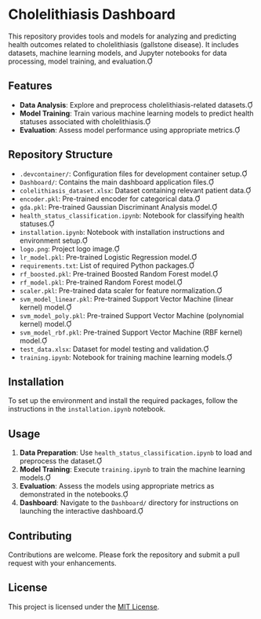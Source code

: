 # Cholelithiasis Dashboard

This repository provides tools and models for analyzing and predicting health outcomes related to cholelithiasis (gallstone disease). It includes datasets, machine learning models, and Jupyter notebooks for data processing, model training, and evaluation.

## Features

- **Data Analysis**: Explore and preprocess cholelithiasis-related datasets.
- **Model Training**: Train various machine learning models to predict health statuses associated with cholelithiasis.
- **Evaluation**: Assess model performance using appropriate metrics.

## Repository Structure

- `.devcontainer/`: Configuration files for development container setup.
- `Dashboard/`: Contains the main dashboard application files.
- `colelithiasis_dataset.xlsx`: Dataset containing relevant patient data.
- `encoder.pkl`: Pre-trained encoder for categorical data.
- `gda.pkl`: Pre-trained Gaussian Discriminant Analysis model.
- `health_status_classification.ipynb`: Notebook for classifying health statuses.
- `installation.ipynb`: Notebook with installation instructions and environment setup.
- `logo.png`: Project logo image.
- `lr_model.pkl`: Pre-trained Logistic Regression model.
- `requirements.txt`: List of required Python packages.
- `rf_boosted.pkl`: Pre-trained Boosted Random Forest model.
- `rf_model.pkl`: Pre-trained Random Forest model.
- `scaler.pkl`: Pre-trained data scaler for feature normalization.
- `svm_model_linear.pkl`: Pre-trained Support Vector Machine (linear kernel) model.
- `svm_model_poly.pkl`: Pre-trained Support Vector Machine (polynomial kernel) model.
- `svm_model_rbf.pkl`: Pre-trained Support Vector Machine (RBF kernel) model.
- `test_data.xlsx`: Dataset for model testing and validation.
- `training.ipynb`: Notebook for training machine learning models.

## Installation

To set up the environment and install the required packages, follow the instructions in the `installation.ipynb` notebook.

## Usage

1. **Data Preparation**: Use `health_status_classification.ipynb` to load and preprocess the dataset.
2. **Model Training**: Execute `training.ipynb` to train the machine learning models.
3. **Evaluation**: Assess the models using appropriate metrics as demonstrated in the notebooks.
4. **Dashboard**: Navigate to the `Dashboard/` directory for instructions on launching the interactive dashboard.

## Contributing

Contributions are welcome. Please fork the repository and submit a pull request with your enhancements.

## License

This project is licensed under the [MIT License](LICENSE).
